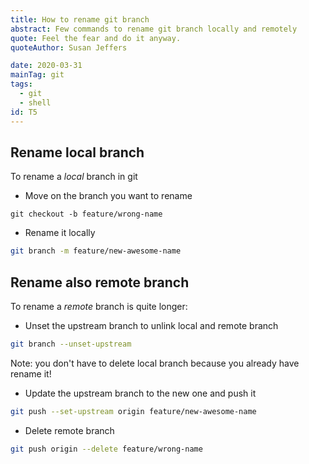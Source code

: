 ```yaml
---
title: How to rename git branch
abstract: Few commands to rename git branch locally and remotely
quote: Feel the fear and do it anyway.
quoteAuthor: Susan Jeffers

date: 2020-03-31
mainTag: git
tags:
  - git
  - shell
id: T5
---
```


## Rename local branch

To rename a *local* branch in git

- Move on the branch you want to rename
```shell
git checkout -b feature/wrong-name
```

- Rename it locally
```bash
git branch -m feature/new-awesome-name
```

## Rename also remote branch

To rename a *remote* branch is quite longer:

- Unset the upstream branch to unlink local and remote branch
```bash
git branch --unset-upstream
```

Note: you don't have to delete local branch because you already have rename it!

- Update the upstream branch to the new one and push it
```bash
git push --set-upstream origin feature/new-awesome-name
```

- Delete remote branch
```bash
git push origin --delete feature/wrong-name
```
